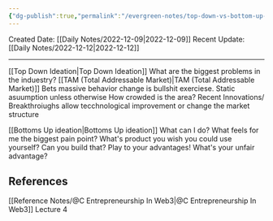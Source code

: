 ```yaml
---
{"dg-publish":true,"permalink":"/evergreen-notes/top-down-vs-bottom-up-ideation-for-startup/"}
---
```



Created Date: [[Daily Notes/2022-12-09\|2022-12-09]]
Recent Update:  [[Daily Notes/2022-12-12\|2022-12-12]]

---

[[Top Down Ideation\|Top Down Ideation]]
	What are the biggest problems in the induestry?
	[[TAM (Total Addressable Market)\|TAM (Total Addressable Market)]]
		Bets massive behavior change is bullshit exerciese. Static asuumption unless otherwise
	How crowded is the area?
	Recent Innovations/ Breakthroiughs allow tecchnological improvement or change the market structure

[[Bottoms Up ideation\|Bottoms Up ideation]]
	What can I do?
	What feels for me the biggest pain point?
	What's product you wish you could use yourself?
	Can you build that? Play to your advantages!
	What's your unfair advantage? 


## References
[[Reference Notes/@C Entrepreneurship In Web3\|@C Entrepreneurship In Web3]]
Lecture 4
